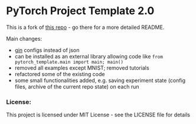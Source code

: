 # PyTorch Project Template 2.0

This is a fork of [this repo](https://github.com/moemen95/Pytorch-Project-Template) - go there for a more detailed
README.

Main changes:
 * [gin](https://github.com/google/gin-config) configs instead of json
 * can be installed as an external library allowing code like `from pytorch_template.main import main; main()`
 * removed all examples except MNIST; removed tutorials
 * refactored some of the existing code
 * some small functionalities added, e.g. saving experiment state (config files, archive of the current repo state) on each run

### License:
This project is licensed under MIT License - see the LICENSE file for details
